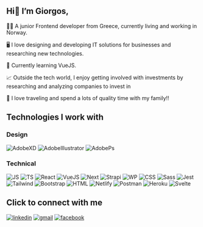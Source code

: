 ## **Hi👋 I’m Giorgos,**

👨‍🎓 A junior Frontend developer from Greece, currently living and working in Norway. 

🖥️ I love designing and developing IT solutions for businesses and researching new technologies. 

📖 Currently learning VueJS.

📈 Outside the tech world, I enjoy getting involved with investments by researching and analyzing companies to invest in

💞️ I love traveling and spend a lots of quality time with my family!!

## Technologies I work with
### Design
![AdobeXD](https://img.shields.io/badge/Adobe%20XD-470137?style=for-the-badge&logo=Adobe%20XD&logoColor=#FF61F6) ![AdobeIllustrator](https://img.shields.io/badge/Adobe%20Illustrator-FF9A00?style=for-the-badge&logo=adobe%20illustrator&logoColor=white) ![AdobePs](https://img.shields.io/badge/Adobe%20Photoshop-31A8FF?style=for-the-badge&logo=Adobe%20Photoshop&logoColor=black)

### Technical
![JS](https://img.shields.io/badge/JavaScript-323330?style=for-the-badge&logo=javascript&logoColor=F7DF1E) ![TS](https://img.shields.io/badge/TypeScript-007ACC?style=for-the-badge&logo=typescript&logoColor=white) ![React](https://img.shields.io/badge/React-20232A?style=for-the-badge&logo=react&logoColor=61DAFB) ![VueJS](https://img.shields.io/badge/Vue.js-35495E?style=for-the-badge&logo=vue.js&logoColor=4FC08D) ![Next](https://img.shields.io/badge/next.js-000000?style=for-the-badge&logo=nextdotjs&logoColor=white) ![Strapi](https://img.shields.io/badge/strapi-2e7eea?style=for-the-badge&logo=strapi&logoColor=white) ![WP](https://img.shields.io/badge/Wordpress-21759B?style=for-the-badge&logo=wordpress&logoColor=white) ![CSS](https://img.shields.io/badge/CSS3-1572B6?style=for-the-badge&logo=css3&logoColor=white) ![Sass](https://img.shields.io/badge/Sass-CC6699?style=for-the-badge&logo=sass&logoColor=white) ![Jest](https://img.shields.io/badge/Jest-C21325?style=for-the-badge&logo=jest&logoColor=white) ![Tailwind](https://img.shields.io/badge/Tailwind_CSS-38B2AC?style=for-the-badge&logo=tailwind-css&logoColor=white) ![Bootstrap](https://img.shields.io/badge/Bootstrap-563D7C?style=for-the-badge&logo=bootstrap&logoColor=white) ![HTML](https://img.shields.io/badge/HTML5-E34F26?style=for-the-badge&logo=html5&logoColor=white) ![Netlify](https://img.shields.io/badge/Netlify-00C7B7?style=for-the-badge&logo=netlify&logoColor=white) ![Postman](https://img.shields.io/badge/Postman-FF6C37?style=for-the-badge&logo=Postman&logoColor=white) ![Heroku](https://img.shields.io/badge/Heroku-430098?style=for-the-badge&logo=heroku&logoColor=white) ![Svelte](https://img.shields.io/badge/Svelte-4A4A55?style=for-the-badge&logo=svelte&logoColor=FF3E00)

## Click to connect with me
[![linkedin](https://img.shields.io/badge/LinkedIn-0077b5?style=for-the-badge&logo=LinkedIn&logoColor=white)](https://www.linkedin.com/in/georgios-fragkias-56026382/) [![gmail](https://img.shields.io/badge/Gmail-D14836?style=for-the-badge&logo=gmail&logoColor=white)](mailto:geo.fragkias@gmail.com) [![facebook](https://img.shields.io/badge/Facebook-1877F2?style=for-the-badge&logo=facebook&logoColor=white)](https://www.facebook.com/giorgos.fragkias/)
